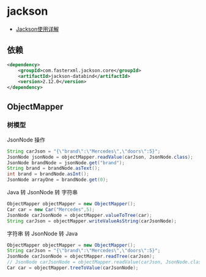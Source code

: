 # jackson

- [Jackson使用详解](https://juejin.cn/post/6844904166809157639)

## 依赖

```xml
<dependency>
    <groupId>com.fasterxml.jackson.core</groupId>
    <artifactId>jackson-databind</artifactId>
    <version>2.12.0</version>
</dependency>
```

## ObjectMapper

### 树模型

JsonNode  操作

```java
String carJson = "{\"brand\":\"Mercedes\",\"doors\":5}";
JsonNode jsonNode = objectMapper.readValue(carJson, JsonNode.class);
JsonNode brandNode = jsonNode.get("brand");
String brand = brandNode.asText();
int brand = brandNode.asInt();
JsonNode arrayOne = brandNode.get(0);
```

Java 转 JsonNode 转 字符串

```java
ObjectMapper objectMapper = new ObjectMapper();
Car car = new Car("Mercedes",5);
JsonNode carJsonNode = objectMapper.valueToTree(car);
String carJson = objectMapper.writeValueAsString(carJsonNode);
```

字符串 转 JsonNode 转 Java

```java
ObjectMapper objectMapper = new ObjectMapper();
String carJson = "{\"brand\":\"Mercedes\",\"doors\":5}";
JsonNode carJsonNode = objectMapper.readTree(carJson);
// JsonNode carJsonNode = objectMapper.readValue(carJson, JsonNode.class);
Car car = objectMapper.treeToValue(carJsonNode);
```

